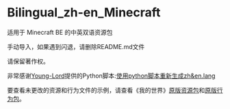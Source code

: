 # Bilingual_zh-en_Minecraft

适用于 Minecraft BE 的中英双语资源包

手动导入，如果遇到闪退，请删除README.md文件

请保留著作权。

非常感谢[Young-Lord](https://github.com/Young-Lord)提供的Python脚本:[使用python脚本重新生成zh&en.lang](https://github.com/Young-Lord/Bilingual_zh-en_Minecraft)

要查看未更改的资源和行为文件的示例，请查看《我的世界》[原版资源包](https://aka.ms/resourcepacktemplate)和[原版行为包](https://aka.ms/behaviorpacktemplate)。
